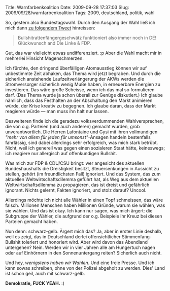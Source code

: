 Title: Warnfarbenkoalition
Date: 2009-09-28 17:37:03
Slug: 2009/09/28/warnfarbenkoalition
Tags: 2009, deutschland, politik, wahl


So, gestern also Bundestagswahl. Durch den Ausgang der Wahl ließ ich mich dann
[zu folgendem Tweet][1] hinreissen:

> Bullshitrattenfängergeschwätz funktioniert also immer noch in DE!
Glückwunsch and Die Linke & FDP.

Gut, das war vielleicht etwas undifferenziert. :p Aber die Wahl macht mir in
mehrerlei Hinsicht Magenschmerzen.

Ich fürchte, den dringend überfälligen Atomausstieg können wir auf unbestimmte
Zeit abhaken, das Thema wird jetzt begraben. Und durch die sicherlich
anstehende Laufzeitverlängerung der AKWs werden die Stromversorger sicherlich
wenig Muße haben, in erneuerbare Energien zu investieren. Das wäre große
Scheisse, wenn ich das mal so formulieren darf. (Das Thema wurde ja schon
überall zur Genüge diskutiert.) Ich glaube nämlich, dass das Festhalten an der
Abschaltung den Markt animieren würde, der Krise kreativ zu begegnen. Ich
glaube daran, dass der Markt reagieren würde — man muss ihn halt nur lassen.

Desweiteren finde ich die geradezu volksverdummenden Wahlversprechen, die von
o.g. Parteien (und auch anderen) gemacht wurden, grob unverantwortlich. Die
Herren Lafontaine und Gysi mit ihren vollmundigen _"mehr von allem für jeden
für umsonst"_-Ansagen handeln bestenfalls fahrlässig, sind dabei allerdings
sehr erfolgreich, was mich stark betrübt. Nicht, weil ich generell was gegen
einen sozialeren Staat hätte, keineswegs; ich reagiere nur allergisch auf
offenkundigen Bullshit.

Was mich zur FDP & CDU/CSU bringt: wer angesicht des aktuellen Bundeshaushalts
die Dreistigkeit besitzt, Steuersenkungen in Aussicht zu stellen, gehört (im
freundlichsten Fall) ignoriert. Und das System, das zum aktuellen
Weltwirtschaftsdilemma geführt hat, als Weg aus dem aktuellen
Weltwirtschaftsdilemma zu propagieren, das ist dreist und gefährlich ignorant.
Nichts gelernt, Fakten ignoriert, und stolz darauf? Uncool.

Allerdings möchte ich nicht alle Wähler in einen Topf schmeissen, das wäre
falsch. Millionen Menschen haben Millionen Gründe, warum sie wählen, was sie
wählen. Und das ist okay. Ich kann nur sagen, was mich ärgert: die Subgruppe
der Wähler, die aufgrund der o.g. Beispiele ihr Kreuz bei diesen Parteien
gemacht haben.

Nun denn: schwarz-gelb. Ärgert mich das? Ja, aber in erster Linie deshalb,
weil es zeigt, das in Deutschland derlei offensichtlicher Stimmenfang-Bullshit
toleriert und honoriert wird. Aber wird davon das Abendland untergehen? Nein.
Werden wir in vier Jahren alle am Hungertuch nagen oder auf Einhörnern in den
Sonnenuntergang reiten? Sicherlich auch nicht.

Und hey, _wenigstens haben wir Wahlen_. Und eine freie Presse. Und ich kann
sowas schreiben, ohne von der Polizei abgeholt zu werden. Dies' Land ist schon
geil, auch mit schwarz-gelb.

**Demokratie, FUCK YEAH.** :)

   [1]: http://twitter.com/Carlo/status/4421900515
